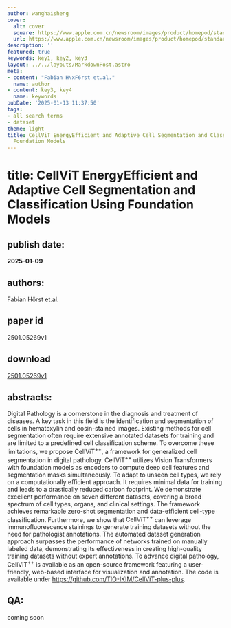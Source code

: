 ```yaml
---
author: wanghaisheng
cover:
  alt: cover
  square: https://www.apple.com.cn/newsroom/images/product/homepod/standard/Apple-HomePod-hero-230118_big.jpg.large_2x.jpg
  url: https://www.apple.com.cn/newsroom/images/product/homepod/standard/Apple-HomePod-hero-230118_big.jpg.large_2x.jpg
description: ''
featured: true
keywords: key1, key2, key3
layout: ../../layouts/MarkdownPost.astro
meta:
- content: "Fabian H\xF6rst et.al."
  name: author
- content: key3, key4
  name: keywords
pubDate: '2025-01-13 11:37:50'
tags:
- all search terms
- dataset
theme: light
title: CellViT EnergyEfficient and Adaptive Cell Segmentation and Classification Using
  Foundation Models
---
```


# title: CellViT EnergyEfficient and Adaptive Cell Segmentation and Classification Using Foundation Models 
## publish date: 
**2025-01-09** 
## authors: 
  Fabian Hörst et.al. 
## paper id
2501.05269v1
## download
[2501.05269v1](http://arxiv.org/abs/2501.05269v1)
## abstracts:
Digital Pathology is a cornerstone in the diagnosis and treatment of diseases. A key task in this field is the identification and segmentation of cells in hematoxylin and eosin-stained images. Existing methods for cell segmentation often require extensive annotated datasets for training and are limited to a predefined cell classification scheme. To overcome these limitations, we propose $\text{CellViT}^{{\scriptscriptstyle ++}}$, a framework for generalized cell segmentation in digital pathology. $\text{CellViT}^{{\scriptscriptstyle ++}}$ utilizes Vision Transformers with foundation models as encoders to compute deep cell features and segmentation masks simultaneously. To adapt to unseen cell types, we rely on a computationally efficient approach. It requires minimal data for training and leads to a drastically reduced carbon footprint. We demonstrate excellent performance on seven different datasets, covering a broad spectrum of cell types, organs, and clinical settings. The framework achieves remarkable zero-shot segmentation and data-efficient cell-type classification. Furthermore, we show that $\text{CellViT}^{{\scriptscriptstyle ++}}$ can leverage immunofluorescence stainings to generate training datasets without the need for pathologist annotations. The automated dataset generation approach surpasses the performance of networks trained on manually labeled data, demonstrating its effectiveness in creating high-quality training datasets without expert annotations. To advance digital pathology, $\text{CellViT}^{{\scriptscriptstyle ++}}$ is available as an open-source framework featuring a user-friendly, web-based interface for visualization and annotation. The code is available under https://github.com/TIO-IKIM/CellViT-plus-plus.
## QA:
coming soon
